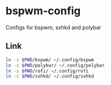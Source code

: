 # bspwm-config
Configs for bspwm, sxhkd and polybar

## Link
```sh
ln -s $PWD/bspwm/ ~/.config/bspwm
ln -s $PWD/polybar/ ~/.config/polybar
ln -s $PWD/rofi/ ~/.config/rofi
ln -s $PWD/sxhkd/ ~/.config/sxhkd
```
